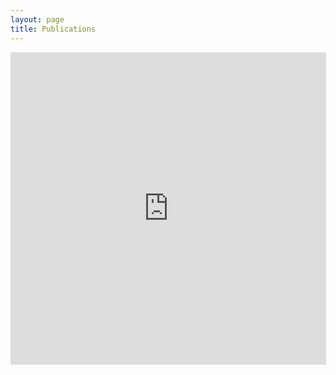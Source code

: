 ```yaml
---
layout: page
title: Publications
---
```


<IFRAME width="505" height="500"
src="https://haltools.inria.fr/Public/afficheRequetePubli.php?CB_article=oui&CB_auteur=oui&CB_titre=oui&Fen=Aff&css=../css/VisuRubriqueEncadre.css&langue=Anglais&ordre_aff=TA&solrQuery=authLastName_s:Debreu&tri_exp=annee_publi&tri_exp2=typdoc&tri_exp3=date_publi"
FRAMEBORDER="0" scrolling="auto" ></IFRAME>